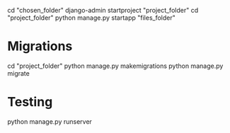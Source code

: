 cd "chosen_folder"
django-admin startproject "project_folder"
cd "project_folder"
python manage.py startapp "files_folder"

# Migrations

cd "project_folder"
python manage.py makemigrations
python manage.py migrate

# Testing

python manage.py runserver
